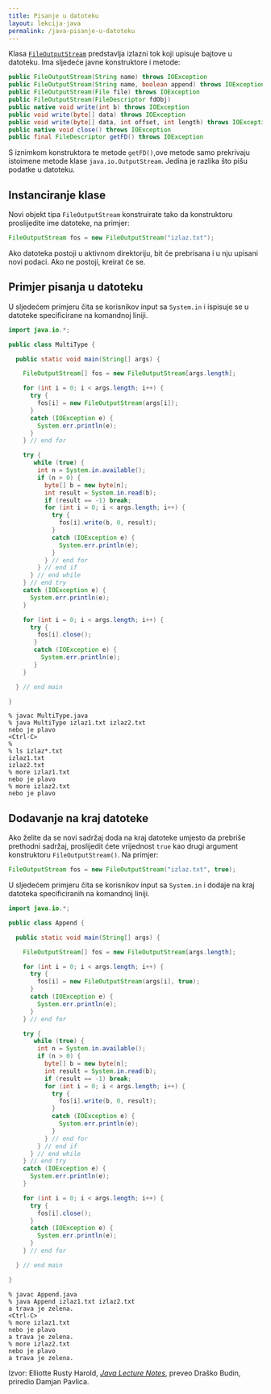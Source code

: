 ```yaml
---
title: Pisanje u datoteku
layout: lekcija-java
permalink: /java-pisanje-u-datoteku
---
```


Klasa [`FileOutputStream`](https://docs.oracle.com/javase/7/docs/api/java/io/FileOutputStream.html) predstavlja izlazni tok koji upisuje bajtove u datoteku. Ima sljedeće javne konstruktore i metode:

```java
public FileOutputStream(String name) throws IOException
public FileOutputStream(String name, boolean append) throws IOException
public FileOutputStream(File file) throws IOException
public FileOutputStream(FileDescriptor fdObj)
public native void write(int b) throws IOException
public void write(byte[] data) throws IOException
public void write(byte[] data, int offset, int length) throws IOException
public native void close() throws IOException
public final FileDescriptor getFD() throws IOException
```

S iznimkom konstruktora te metode `getFD()`,ove metode samo prekrivaju istoimene metode klase `java.io.OutputStream`. Jedina je razlika što pišu podatke u datoteku.

## Instanciranje klase

Novi objekt tipa `FileOutputStream` konstruirate tako da konstruktoru proslijedite ime datoteke, na primjer:

```java
FileOutputStream fos = new FileOutputStream("izlaz.txt");
```

Ako datoteka postoji u aktivnom direktoriju, bit će prebrisana i u nju upisani novi podaci. Ako ne postoji, kreirat će se.

## Primjer pisanja u datoteku

U sljedećem primjeru čita se korisnikov input sa `System.in` i ispisuje se u datoteke specificirane na komandnoj liniji.

```java
import java.io.*;

public class MultiType {

  public static void main(String[] args) {

    FileOutputStream[] fos = new FileOutputStream[args.length];

    for (int i = 0; i < args.length; i++) {
      try {
        fos[i] = new FileOutputStream(args[i]);
      }
      catch (IOException e) {
        System.err.println(e);
      }
    } // end for

    try {
       while (true) {
        int n = System.in.available();
        if (n > 0) {
          byte[] b = new byte[n];
          int result = System.in.read(b);
          if (result == -1) break;
          for (int i = 0; i < args.length; i++) {
            try {
              fos[i].write(b, 0, result);
            }
            catch (IOException e) {
              System.err.println(e);
            }
          } // end for
        } // end if
      } // end while
    } // end try
    catch (IOException e) {
      System.err.println(e);
    }

    for (int i = 0; i < args.length; i++) {
      try {
        fos[i].close();
       }
       catch (IOException e) {
         System.err.println(e);
       }
    }

  } // end main

}
```

```
% javac MultiType.java
% java MultiType izlaz1.txt izlaz2.txt
nebo je plavo
<Ctrl-C>
%
% ls izlaz*.txt
izlaz1.txt
izlaz2.txt
% more izlaz1.txt
nebo je plavo
% more izlaz2.txt
nebo je plavo
```

## Dodavanje na kraj datoteke

Ako želite da se novi sadržaj doda na kraj datoteke umjesto da prebriše prethodni sadržaj, proslijedit ćete vrijednost `true` kao drugi argument konstruktoru `FileOutputStream()`. Na primjer:

```java
FileOutputStream fos = new FileOutputStream("izlaz.txt", true);
```

U sljedećem primjeru čita se korisnikov input sa `System.in` i dodaje na kraj datoteka specificiranih na komandnoj liniji.

```java
import java.io.*;

public class Append {

  public static void main(String[] args) {

    FileOutputStream[] fos = new FileOutputStream[args.length];

    for (int i = 0; i < args.length; i++) {
      try {
        fos[i] = new FileOutputStream(args[i], true);
      }
      catch (IOException e) {
        System.err.println(e);
      }
    } // end for

    try {
       while (true) {
        int n = System.in.available();
        if (n > 0) {
          byte[] b = new byte[n];
          int result = System.in.read(b);
          if (result == -1) break;
          for (int i = 0; i < args.length; i++) {
            try {
              fos[i].write(b, 0, result);
            }
            catch (IOException e) {
              System.err.println(e);
            }
          } // end for
        } // end if
      } // end while
    } // end try
    catch (IOException e) {
      System.err.println(e);
    }

    for (int i = 0; i < args.length; i++) {
      try {
        fos[i].close();
      }
      catch (IOException e) {
        System.err.println(e);
      }
    } // end for

  } // end main

}
```

```
% javac Append.java
% java Append izlaz1.txt izlaz2.txt
a trava je zelena.
<Ctrl-C>
% more izlaz1.txt
nebo je plavo
a trava je zelena.
% more izlaz2.txt
nebo je plavo
a trava je zelena.
```


Izvor: Elliotte Rusty Harold, *[Java Lecture Notes](//www.cafeaulait.org/course/index.html)*, preveo Draško Budin, priredio Damjan Pavlica.

